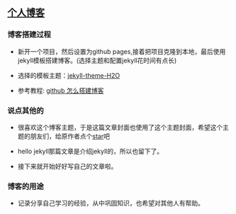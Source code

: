 ## [个人博客](https://zhouzuguang.github.io/)

### 博客搭建过程

- 新开一个项目，然后设置为github pages,接着把项目克隆到本地，最后使用jekyll模板搭建博客。(选择主题和配置jekyll花时间有点长)

- 选择的模板主题：[jekyll-theme-H2O](https://github.com/kaeyleo/jekyll-theme-H2O#%E7%AB%99%E7%82%B9%E4%BF%A1%E6%81%AF)

- 参考教程: [github 怎么搭建博客](https://www.zhihu.com/question/23934523)

### 说点其他的
- 很喜欢这个博客主题，于是这篇文章封面也使用了这个主题封面，希望这个主题的朋友们，给原作者点个[star](https://github.com/kaeyleo/jekyll-theme-H2O#%E7%AB%99%E7%82%B9%E4%BF%A1%E6%81%AF)吧

- hello jekyll那篇文章是介绍jekyll的，所以也留下了。

- 接下来就开始好好写自己的文章啦。


### 博客的用途

- 记录分享自己学习的经验，从中巩固知识，也希望对其他人有帮助。


